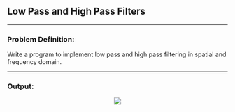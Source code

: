 ## Low Pass and High Pass Filters

-----------------------------------------
### Problem Definition:
Write a program to implement low pass and high pass filtering in spatial and frequency domain.

------------------------------------------
### Output:

<p align="center">
    <img src="./output/image.png">
</p>
